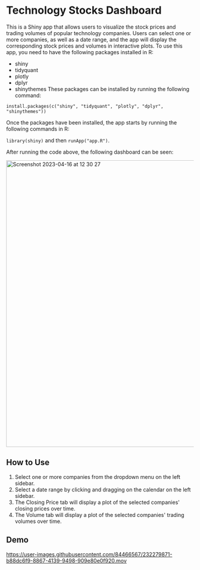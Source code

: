 # Technology Stocks Dashboard 

This is a Shiny app that allows users to visualize the stock prices and trading volumes of popular technology companies. Users can select one or more companies, as well as a date range, and the app will display the corresponding stock prices and volumes in interactive plots.
To use this app, you need to have the following packages installed in R:
- shiny
- tidyquant
- plotly
- dplyr
- shinythemes
These packages can be installed by running the following command:

`install.packages(c("shiny", "tidyquant", "plotly", "dplyr", "shinythemes"))`

Once the packages have been installed, the app starts by running the following commands in R:

`library(shiny)` and then `runApp("app.R")`.

After running the code above, the following dashboard can be seen:

<img width="770" alt="Screenshot 2023-04-16 at 12 30 27" src="https://user-images.githubusercontent.com/84466567/232278834-736605ac-9d7d-4a02-a9d5-f25b65a6a698.png">

## How to Use

1. Select one or more companies from the dropdown menu on the left sidebar.
2. Select a date range by clicking and dragging on the calendar on the left sidebar.
3. The Closing Price tab will display a plot of the selected companies' closing prices over time.
4. The Volume tab will display a plot of the selected companies' trading volumes over time.

## Demo 

https://user-images.githubusercontent.com/84466567/232279871-b88dc6f9-8867-4139-9498-909e80e0f920.mov

